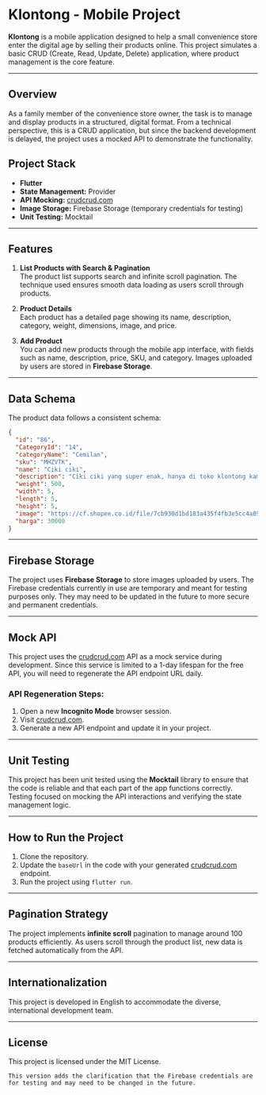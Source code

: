 # Klontong - Mobile Project

**Klontong** is a mobile application designed to help a small convenience store enter the digital age by selling their products online. This project simulates a basic CRUD (Create, Read, Update, Delete) application, where product management is the core feature.

---

## Overview

As a family member of the convenience store owner, the task is to manage and display products in a structured, digital format. From a technical perspective, this is a CRUD application, but since the backend development is delayed, the project uses a mocked API to demonstrate the functionality.

## Project Stack

- **Flutter**
- **State Management:** Provider
- **API Mocking:** [crudcrud.com](https://crudcrud.com/)
- **Image Storage:** Firebase Storage (temporary credentials for testing)
- **Unit Testing:** Mocktail

---

## Features

1. **List Products with Search & Pagination**  
   The product list supports search and infinite scroll pagination. The technique used ensures smooth data loading as users scroll through products.

2. **Product Details**  
   Each product has a detailed page showing its name, description, category, weight, dimensions, image, and price.

3. **Add Product**  
   You can add new products through the mobile app interface, with fields such as name, description, price, SKU, and category. Images uploaded by users are stored in **Firebase Storage**.

---

## Data Schema

The product data follows a consistent schema:

```json
{
  "id": "86",
  "CategoryId": "14",
  "categoryName": "Cemilan",
  "sku": "MHZVTK",
  "name": "Ciki ciki",
  "description": "Ciki ciki yang super enak, hanya di toko klontong kami",
  "weight": 500,
  "width": 5,
  "length": 5,
  "height": 5,
  "image": "https://cf.shopee.co.id/file/7cb930d1bd183a435f4fb3e5cc4a896b",
  "harga": 30000
}
```

---

## Firebase Storage

The project uses **Firebase Storage** to store images uploaded by users. The Firebase credentials currently in use are temporary and meant for testing purposes only. They may need to be updated in the future to more secure and permanent credentials.

---

## Mock API

This project uses the [crudcrud.com](https://crudcrud.com/) API as a mock service during development. Since this service is limited to a 1-day lifespan for the free API, you will need to regenerate the API endpoint URL daily.

### API Regeneration Steps:

1. Open a new **Incognito Mode** browser session.
2. Visit [crudcrud.com](https://crudcrud.com/).
3. Generate a new API endpoint and update it in your project.

---

## Unit Testing

This project has been unit tested using the **Mocktail** library to ensure that the code is reliable and that each part of the app functions correctly. Testing focused on mocking the API interactions and verifying the state management logic.

---

## How to Run the Project

1. Clone the repository.
2. Update the `baseUrl` in the code with your generated [crudcrud.com](https://crudcrud.com/) endpoint.
3. Run the project using `flutter run`.

---

## Pagination Strategy

The project implements **infinite scroll** pagination to manage around 100 products efficiently. As users scroll through the product list, new data is fetched automatically from the API.

---

## Internationalization

This project is developed in English to accommodate the diverse, international development team.

---

## License

This project is licensed under the MIT License.

```
This version adds the clarification that the Firebase credentials are for testing and may need to be changed in the future.
```
